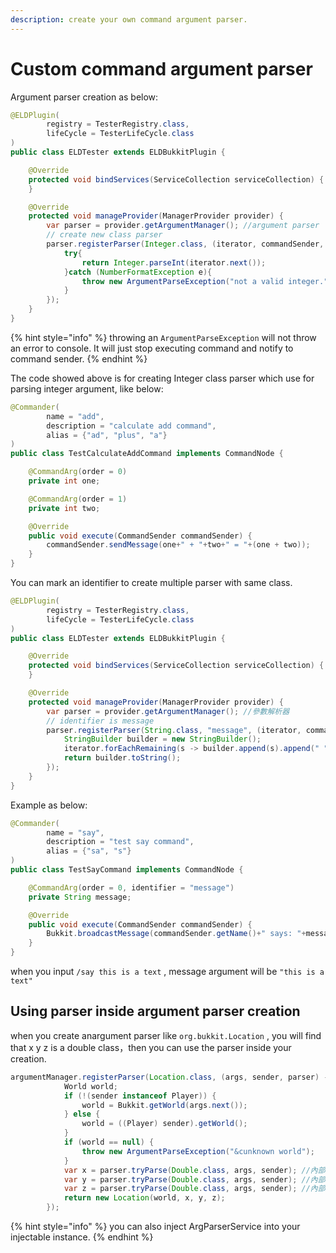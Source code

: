 ```yaml
---
description: create your own command argument parser.
---
```


# Custom command argument parser

Argument parser creation as below:

```java
@ELDPlugin(
        registry = TesterRegistry.class,
        lifeCycle = TesterLifeCycle.class
)
public class ELDTester extends ELDBukkitPlugin {

    @Override
    protected void bindServices(ServiceCollection serviceCollection) {
    }

    @Override
    protected void manageProvider(ManagerProvider provider) {
        var parser = provider.getArgumentManager(); //argument parser
        // create new class parser
        parser.registerParser(Integer.class, (iterator, commandSender, argParser) -> {
            try{
                return Integer.parseInt(iterator.next());
            }catch (NumberFormatException e){
                throw new ArgumentParseException("not a valid integer."); 
            }
        });
    }
}
```

{% hint style="info" %}
throwing an `ArgumentParseException` will not throw an error to console. It will just stop executing command and notify to command sender.
{% endhint %}

The code showed above is for creating Integer class parser which use for parsing integer argument, like below:

```java
@Commander(
        name = "add",
        description = "calculate add command",
        alias = {"ad", "plus", "a"}
)
public class TestCalculateAddCommand implements CommandNode {

    @CommandArg(order = 0)
    private int one;

    @CommandArg(order = 1)
    private int two;

    @Override
    public void execute(CommandSender commandSender) {
        commandSender.sendMessage(one+" + "+two+" = "+(one + two));
    }
}
```

You can mark an identifier to create multiple parser with same class.

```java
@ELDPlugin(
        registry = TesterRegistry.class,
        lifeCycle = TesterLifeCycle.class
)
public class ELDTester extends ELDBukkitPlugin {

    @Override
    protected void bindServices(ServiceCollection serviceCollection) {
    }

    @Override
    protected void manageProvider(ManagerProvider provider) {
        var parser = provider.getArgumentManager(); //參數解析器
        // identifier is message
        parser.registerParser(String.class, "message", (iterator, commandSender, p) -> {
            StringBuilder builder = new StringBuilder();
            iterator.forEachRemaining(s -> builder.append(s).append(" "));
            return builder.toString();
        });
    }
}
```

Example as below:

```java
@Commander(
        name = "say",
        description = "test say command",
        alias = {"sa", "s"}
)
public class TestSayCommand implements CommandNode {

    @CommandArg(order = 0, identifier = "message")
    private String message;

    @Override
    public void execute(CommandSender commandSender) {
        Bukkit.broadcastMessage(commandSender.getName()+" says: "+message);
    }
}
```

when you input `/say this is a text` , message argument will be `"this is a text"`

## Using parser inside argument parser creation <a id="arg-parser"></a>

when you create anargument parser like `org.bukkit.Location` , you will find that x y z is a double class，then you can use the parser inside your creation.

```java
argumentManager.registerParser(Location.class, (args, sender, parser) -> {
            World world;
            if (!(sender instanceof Player)) {
                world = Bukkit.getWorld(args.next());
            } else {
                world = ((Player) sender).getWorld();
            }
            if (world == null) {
                throw new ArgumentParseException("&cunknown world");
            }
            var x = parser.tryParse(Double.class, args, sender); //內部解析
            var y = parser.tryParse(Double.class, args, sender); //內部解析
            var z = parser.tryParse(Double.class, args, sender); //內部解析
            return new Location(world, x, y, z);
        });
```

{% hint style="info" %}
you can also inject ArgParserService into your injectable instance.
{% endhint %}

